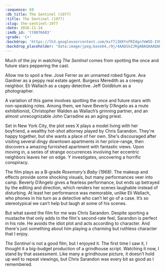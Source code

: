 ```yaml
---
:sequence: 69
:db_title: The Sentinel (1977)
:title: The Sentinel (1977)
:slug: the-sentinel-1977
:date: 2016-11-14
:imdb_id: 'tt0076683'
:grade: 'C+'
:backdrop: 'https://lh3.googleusercontent.com/kxf7iIKKYoFRZdgn7mW5D-IVUDAGpSn0VjUjuQp1L5vB-Mooasc61eOcROuNr7gtSs9VcbwociKh=w1000-l75-rj'
:backdrop_placeholder: "data:image/jpeg;base64,/9j/4AAQSkZJRgABAQAAAQABAAD/2wCEACgcHiMSGSgjISMtKygwPGRBPDc3PHtYXUlkkYCZlo+AjIqgtObDoKrarYqMyP/L2u71////m8H////6/+b9//gBKy0tPDU8dkFBdviljKX4+Pj4+Pjs+Oz4+Oz4+Pj4+Pj47Oz4+Pjs7Oz47Pj4+Ozs+Pjs+Ozs+Ozs7Pjs+Ozs+P/AABEIAAsAFAMBIgACEQEDEQH/xAAYAAACAwAAAAAAAAAAAAAAAAADBQABAv/EACIQAAEDBAAHAAAAAAAAAAAAAAEAAhEDBCExEhMyUXHB0f/EABQBAQAAAAAAAAAAAAAAAAAAAAH/xAAVEQEBAAAAAAAAAAAAAAAAAAAAAf/aAAwDAQACEQMRAD8AX9ciToRnx9VXDBRY2CSD3OlukA57QRiB6RLymxlIQNTGUQ2nli3l2VEEZ4AojMAawAaAUSH/2Q=="
---
```


Much of the joy in watching _The Sentinel_ comes from spotting the once and future stars peppering the cast.

Allow me to spoil a few. José Ferrer as an unnamed robed figure. Ava Gardner as a peppy real estate agent. Burgess Meredith as a creepy neighbor. Eli Wallach as a cagey detective. Jeff Goldblum as a photographer.

A variation of this game involves spotting the once and future stars with non-speaking roles. Among them, we have Beverly D’Angelo as a mute exhibitionist, Christopher Walden as Wallach’s grinning partner, and an almost unrecognizable John Carradine as an aging priest.

Set in New York City, the plot sees X plays a model living with her boyfriend, a wealthy hot-shot attorney played by Chris Sarandon. They're happy together, but she wants a place of her own. She's discouraged after visiting several dingy downtown apartments in her price-range, then discovers a amazing furnished apartment with fantastic views. Upon moving in, a series of strange occurrences involving her eccentric neighbors leaves her on edge. Y investigates, uncovering a horrific conspiracy.

The film plays as a B-grade _Rosemary’s Baby (1968)_. The makeup and effects provide some shocking visuals, but many performances veer into camp. Beverly D’Angelo gives a fearless performance, but ends up betrayed by the editing and direction, which renders her scenes laughable instead of disturbing. At least her performance was memorable, unlike Eli Wallach, who phones in his turn as a detective who can’t let go of a case. It’s so stereotypical we can’t help but laugh at some of his scenes.

But what saved the film for me was Chris Sarandon. Despite sporting a mustache that only adds to the film's second-rate feel, Sarandon is perfect in his role. He avoids the idiot plot and acts according to character. And there's just something about him playing a charming but ruthless character that I enjoy.

_The Sentinel_ is not a good film, but I enjoyed it. The first time I saw it, I thought it a big-budget production of a grindhouse script. Watching it now, I stand by that assessment. Like many a grindhouse picture, it doesn’t hold up well to repeat viewings, but Chris Sarandon was every bit as good as I remembered.